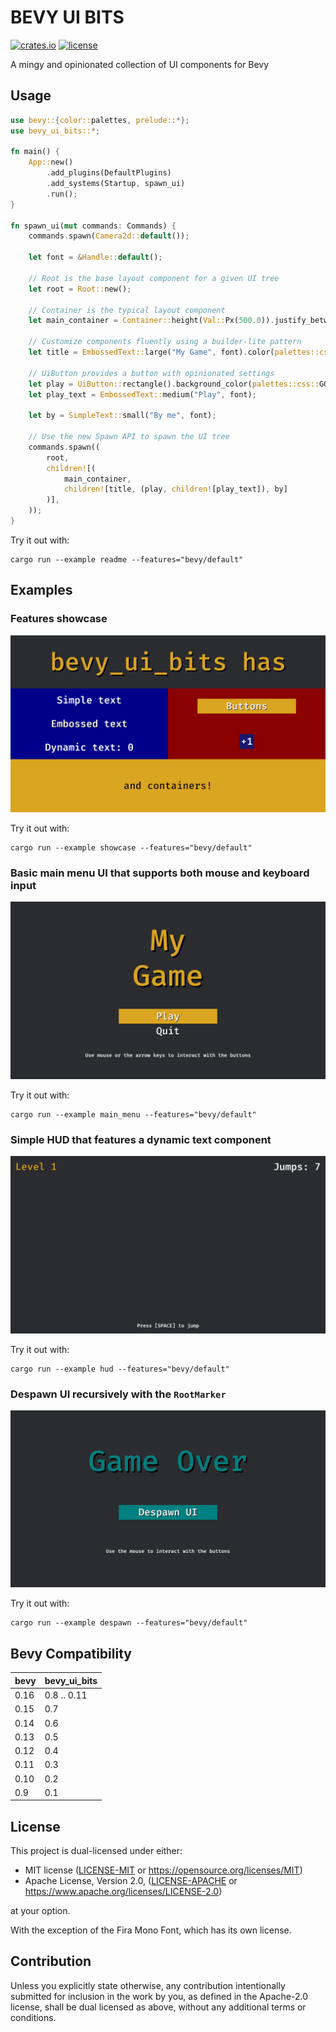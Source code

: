 # BEVY UI BITS

[![crates.io](https://img.shields.io/crates/v/bevy_ui_bits)](https://crates.io/crates/bevy_ui_bits)
[![license](https://img.shields.io/crates/l/bevy_ui_bits)](https://crates.io/crates/bevy_ui_bits)

A mingy and opinionated collection of UI components for Bevy

## Usage

```rust
use bevy::{color::palettes, prelude::*};
use bevy_ui_bits::*;

fn main() {
    App::new()
        .add_plugins(DefaultPlugins)
        .add_systems(Startup, spawn_ui)
        .run();
}

fn spawn_ui(mut commands: Commands) {
    commands.spawn(Camera2d::default());

    let font = &Handle::default();

    // Root is the base layout component for a given UI tree
    let root = Root::new();

    // Container is the typical layout component
    let main_container = Container::height(Val::Px(500.0)).justify_between();

    // Customize components fluently using a builder-lite pattern
    let title = EmbossedText::large("My Game", font).color(palettes::css::GOLDENROD.into());

    // UiButton provides a button with opinionated settings
    let play = UiButton::rectangle().background_color(palettes::css::GOLDENROD.into());
    let play_text = EmbossedText::medium("Play", font);

    let by = SimpleText::small("By me", font);

    // Use the new Spawn API to spawn the UI tree
    commands.spawn((
        root,
        children![(
            main_container,
            children![title, (play, children![play_text]), by]
        )],
    ));
}

```

Try it out with:

```
cargo run --example readme --features="bevy/default"
```

## Examples

### Features showcase

![showcase](assets/showcase.png)

Try it out with:

```
cargo run --example showcase --features="bevy/default"
```

### Basic main menu UI that supports both mouse and keyboard input

![main_menu](assets/main_menu.png)

Try it out with:

```
cargo run --example main_menu --features="bevy/default"
```

### Simple HUD that features a dynamic text component

![hud](assets/hud.png)

Try it out with:

```
cargo run --example hud --features="bevy/default"
```

### Despawn UI recursively with the `RootMarker`

![despawn](assets/despawn.png)

Try it out with:

```
cargo run --example despawn --features="bevy/default"
```

## Bevy Compatibility

| bevy | bevy_ui_bits |
| ---- | ------------ |
| 0.16 | 0.8 .. 0.11  |
| 0.15 | 0.7          |
| 0.14 | 0.6          |
| 0.13 | 0.5          |
| 0.12 | 0.4          |
| 0.11 | 0.3          |
| 0.10 | 0.2          |
| 0.9  | 0.1          |

## License

This project is dual-licensed under either:

- MIT license ([LICENSE-MIT](LICENSE-MIT) or https://opensource.org/licenses/MIT)
- Apache License, Version 2.0, ([LICENSE-APACHE](LICENSE-APACHE) or https://www.apache.org/licenses/LICENSE-2.0)

at your option.

With the exception of the Fira Mono Font, which has its own license.

## Contribution

Unless you explicitly state otherwise, any contribution intentionally submitted
for inclusion in the work by you, as defined in the Apache-2.0 license, shall be
dual licensed as above, without any additional terms or conditions.
